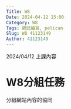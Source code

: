 ```yaml
---
Title: W8
Date: 2024-04-12 15:00
Category: W8
Tags: 網誌編寫, pelican
Slug: W8 41123149
Author: 41123149
---
```


2024/04/12 上課內容

<!-- PELICAN_END_SUMMARY -->

# W8分組任務
分組網站內容的協同